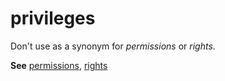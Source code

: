 # privileges

Don't use as a synonym for *permissions* or *rights*. 

**See** [permissions](../p/permissions.md), [rights](../r/rights.md)
